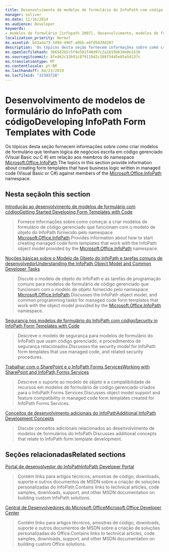```yaml
---
title: Desenvolvimento de modelos de formulário do InfoPath com código
manager: soliver
ms.date: 11/16/2014
ms.audience: Developer
keywords:
- modelos de formulário [infopath 2007], desenvolvimento, modelos de formulário [InfoPath 2007], código gerenciado, InfoPath 2007, modelos de formulário de código gerenciado [InfoPath 2007]
localization_priority: Normal
ms.assetid: b43ada73-349d-498f-a8bb-e8fd5020d207
description: 'Os tópicos desta seção fornecem informações sobre como criar modelos de formulário que tenham lógica de negócios escrita em código gerenciado (Visual Basic ou C #) em relação aos membros do namespace Microsoft.Office.InfoPath.'
ms.openlocfilehash: 386542b5c5f4e502f48d97c2a18194638e8e1536
ms.sourcegitcommit: 8fe462c32b91c87911942c188f3445e85a54137c
ms.translationtype: MT
ms.contentlocale: pt-BR
ms.lasthandoff: 04/23/2019
ms.locfileid: "32303728"
---
```

# <a name="developing-infopath-form-templates-with-code"></a><span data-ttu-id="83ccd-104">Desenvolvimento de modelos de formulário do InfoPath com código</span><span class="sxs-lookup"><span data-stu-id="83ccd-104">Developing InfoPath Form Templates with Code</span></span>

<span data-ttu-id="83ccd-105">Os tópicos desta seção fornecem informações sobre como criar modelos de formulário que tenham lógica de negócios escrita em código gerenciado (Visual Basic ou C #) em relação aos membros do namespace [Microsoft.Office.InfoPath](https://msdn.microsoft.com/library/Microsoft.Office.InfoPath.aspx).</span><span class="sxs-lookup"><span data-stu-id="83ccd-105">The topics in this section provide information about creating form templates that have business logic written in managed code (Visual Basic or C#) against members of the [Microsoft.Office.InfoPath](https://msdn.microsoft.com/library/Microsoft.Office.InfoPath.aspx) namespace.</span></span> 
  
## <a name="in-this-section"></a><span data-ttu-id="83ccd-106">Nesta seção</span><span class="sxs-lookup"><span data-stu-id="83ccd-106">In this section</span></span>

[<span data-ttu-id="83ccd-107">Introdução ao desenvolvimento de modelos de formulário com código</span><span class="sxs-lookup"><span data-stu-id="83ccd-107">Getting Started Developing Form Templates with Code</span></span>](getting-started-developing-form-templates-with-code.md)
  
> <span data-ttu-id="83ccd-108">Fornece informações sobre como começar a criar modelos de formulário de código gerenciado que funcionam com o modelo de objeto do InfoPath fornecido pelo namespace [Microsoft.Office.InfoPath](https://msdn.microsoft.com/library/Microsoft.Office.InfoPath.aspx).</span><span class="sxs-lookup"><span data-stu-id="83ccd-108">Provides information about how to start creating managed code form templates that work with the InfoPath object model provided by the [Microsoft.Office.InfoPath](https://msdn.microsoft.com/library/Microsoft.Office.InfoPath.aspx) namespace.</span></span> 
    
[<span data-ttu-id="83ccd-109">Noções básicas sobre o Modelo de Objeto do InfoPath e tarefas comuns de desenvolvedor</span><span class="sxs-lookup"><span data-stu-id="83ccd-109">Understanding the InfoPath Object Model and Common Developer Tasks</span></span>](understanding-the-infopath-object-model-and-common-developer-tasks.md)
  
> <span data-ttu-id="83ccd-110">Discute o modelo de objeto do InfoPath e as tarefas de programação comuns para modelos de formulário de código gerenciado que funcionam com o modelo de objeto fornecido pelo namespace [Microsoft.Office.InfoPath](https://msdn.microsoft.com/library/Microsoft.Office.InfoPath.aspx).</span><span class="sxs-lookup"><span data-stu-id="83ccd-110">Discusses the InfoPath object model, and common programming tasks for managed code form templates that work with the object model provided by the [Microsoft.Office.InfoPath](https://msdn.microsoft.com/library/Microsoft.Office.InfoPath.aspx) namespace.</span></span> 
    
[<span data-ttu-id="83ccd-111">Segurança nos modelos de formulário do InfoPath com código</span><span class="sxs-lookup"><span data-stu-id="83ccd-111">Security in InfoPath Form Templates with Code</span></span>](security-in-infopath-form-templates-with-code.md)
  
> <span data-ttu-id="83ccd-112">Descreve o modelo de segurança para modelos de formulário do InfoPath que usam código gerenciado, e procedimentos de segurança relacionados.</span><span class="sxs-lookup"><span data-stu-id="83ccd-112">Discusses the security model for InfoPath form templates that use managed code, and related security procedures.</span></span>
    
[<span data-ttu-id="83ccd-113">Trabalhar com o SharePoint e o InfoPath Forms Services</span><span class="sxs-lookup"><span data-stu-id="83ccd-113">Working with SharePoint and InfoPath Forms Services</span></span>](working-with-sharepoint-and-infopath-forms-services.md)
  
> <span data-ttu-id="83ccd-114">Descreve o suporte ao modelo de objeto e a compatibilidade de recursos em modelos de formulário de código gerenciado criados para o InfoPath Forms Services.</span><span class="sxs-lookup"><span data-stu-id="83ccd-114">Discusses object model support and feature compatibility in managed code form templates created for InfoPath Forms Services.</span></span> 
    
[<span data-ttu-id="83ccd-115">Conceitos de desenvolvimento adicionais do InfoPath</span><span class="sxs-lookup"><span data-stu-id="83ccd-115">Additional InfoPath Development Concepts</span></span>](additional-infopath-development-concepts.md)
  
> <span data-ttu-id="83ccd-116">Discute conceitos adicionais relacionados ao desenvolvimento de modelos de formulários do InfoPath.</span><span class="sxs-lookup"><span data-stu-id="83ccd-116">Discusses additional concepts that relate to InfoPath form template development.</span></span>
    
## <a name="related-sections"></a><span data-ttu-id="83ccd-117">Seções relacionadas</span><span class="sxs-lookup"><span data-stu-id="83ccd-117">Related sections</span></span>

[<span data-ttu-id="83ccd-118">Portal de desenvolvedor do InfoPath</span><span class="sxs-lookup"><span data-stu-id="83ccd-118">InfoPath Developer Portal</span></span>](https://go.microsoft.com/fwlink?LinkID=11689)
  
> <span data-ttu-id="83ccd-119">Contém links para artigos técnicos, amostras de código, downloads, suporte e outros documentos de MSDN sobre a criação de soluções personalizadas do InfoPath.</span><span class="sxs-lookup"><span data-stu-id="83ccd-119">Contains links to technical articles, code samples, downloads, support, and other MSDN documentation on building custom InfoPath solutions.</span></span>
    
[<span data-ttu-id="83ccd-120">Central de Desenvolvedores do Microsoft Office</span><span class="sxs-lookup"><span data-stu-id="83ccd-120">Microsoft Office Developer Center</span></span>](https://go.microsoft.com/fwlink?LinkID=27128)
  
> <span data-ttu-id="83ccd-121">Contém links para artigos técnicos, amostras de código, downloads, suporte e outros documentos de MSDN sobre a criação de soluções personalizadas do Office.</span><span class="sxs-lookup"><span data-stu-id="83ccd-121">Contains links to technical articles, code samples, downloads, support, and other MSDN documentation on building custom Office solutions.</span></span>
    

